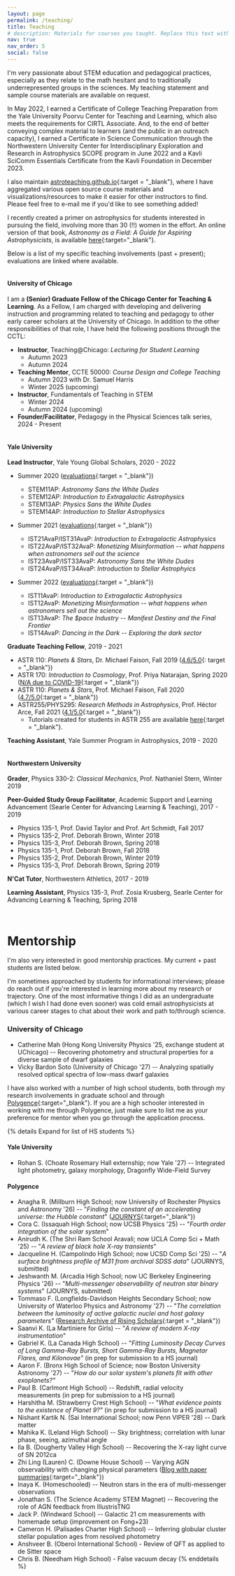 ```yaml
---
layout: page
permalink: /teaching/
title: Teaching
# description: Materials for courses you taught. Replace this text with your description.
nav: true
nav_order: 5
social: false
---
```


<!-- # Teaching and Mentorship

## Teaching -->

I'm very passionate about STEM education and pedagogical practices, especially as they relate to the math hesitant and to traditionally underrepresented groups in the sciences. My teaching statement and sample course materials are available on request.

In May 2022, I earned a Certificate of College Teaching Preparation from the Yale University Poorvu Center for Teaching and Learning, which also meets the requirements for CIRTL Associate.  And, to the end of better conveying complex material to learners (and the public in an outreach capacity), I earned a Certificate in Science Communication through the Northwestern University Center for Interdisciplinary Exploration and Research in Astrophysics SCOPE program in June 2022 and a Kavli SciComm Essentials Certificate from the Kavli Foundation in December 2023.

I also maintain [astroteaching.github.io](https://astroteaching.github.io){:target = "_blank"}, where I have aggregated various open source course materials and visualizations/resources to make it easier for other instructors to find. Please feel free to e-mail me if you'd like to see something added!

I recently created a primer on astrophysics for students interested in pursuing the field, involving more than 30 (!!) women in the effort. An online version of that book, *Astronomy as a Field: A Guide for Aspiring Astrophysicists*, is available [here](https://arxiv.org/abs/2312.04041){:target="_blank"}.


Below is a list of my specific teaching involvements (past + present); evaluations are linked where available.

<hr style="height:1px; visibility:hidden;" />

#### University of Chicago

I am a **(Senior) Graduate Fellow of the Chicago Center for Teaching & Learning**. As a Fellow, I am charged with developing and delivering instruction and programming related to teaching and pedagogy to other early career scholars at the University of Chicago. In addition to the other responsibilities of that role, I have held the following positions through the CCTL:
- **Instructor**, Teaching@Chicago: *Lecturing for Student Learning*
	- Autumn 2023
	- Autumn 2024
- **Teaching Mentor**, CCTE 50000: *Course Design and College Teaching*
	- Autumn 2023 with Dr. Samuel Harris
	- Winter 2025 (upcoming)
- **Instructor**, Fundamentals of Teaching in STEM
	- Winter 2024
	- Autumn 2024 (upcoming)
- **Founder/Facilitator**, Pedagogy in the Physical Sciences talk series, 2024 - Present

<hr style="height:1px; visibility:hidden;" />

#### Yale University

**Lead Instructor**, Yale Young Global Scholars, 2020 - 2022
- Summer 2020 ([evaluations](/assets/evals/YYGS2020.pdf){:target = "_blank"})
	- STEM11AP: *Astronomy Sans the White Dudes*
	- STEM12AP: *Introduction to Extragalactic Astrophysics*
	- STEM13AP: *Physics Sans the White Dudes*
	- STEM14AP: *Introduction to Stellar Astrophysics*

- Summer 2021 ([evaluations](/assets/evals/YYGS2021.pdf){:target = "_blank"})
	- IST21AvaP/IST31AvaP: *Introduction to Extragalactic Astrophysics*
	- IST22AvaP/IST32AvaP: *Monetizing Misinformation -- what happens when astronomers sell out the science* 
	- IST23AvaP/IST33AvaP: *Astronomy Sans the White Dudes*
	- IST24AvaP/IST34AvaP: *Introduction to Stellar Astrophyics*

- Summer 2022 ([evaluations](/assets/evals/YYGS2022.pdf){:target = "_blank"})
	- IST11AvaP: *Introduction to Extragalactic Astrophysics*
	- IST12AvaP: *Monetizing Misinformation -- what happens when astronomers sell out the science*
	- IST13AvaP: *The $pace Industry -- Manifest Destiny and the Final Frontier*
	- IST14AvaP: *Dancing in the Dark -- Exploring the dark sector* 

**Graduate Teaching Fellow**, 2019 - 2021
- ASTR 110: *Planets & Stars*, Dr. Michael Faison, Fall 2019 ([4.6/5.0](/assets/evals/ASTR110_Fall2019.pdf){: target = "_blank"})
- ASTR 170: *Introduction to Cosmology*, Prof. Priya Natarajan, Spring 2020 ([N/A due to COVID-19](/assets/evals/ASTR170_Spring2020.pdf){:target = "_blank"})
- ASTR 110: *Planets & Stars*, Prof. Michael Faison, Fall 2020 ([4.7/5.0](/assets/evals/ASTR110_Fall2020.pdf){:target = "_blank"}) 
- ASTR255/PHYS295: *Research Methods in Astrophysics*, Prof. Héctor Arce, Fall 2021 ([4.1/5.0](/assets/evals/ASTR255_Fall2021.pdf){:target = "_blank"})
	- Tutorials created for students in ASTR 255 are available [here](https://github.com/avapolzin/ASTR255_Fall2021){:target = "_blank"}.

**Teaching Assistant**, Yale Summer Program in Astrophysics, 2019 - 2020

<hr style="height:1px; visibility:hidden;" />

#### Northwestern University

**Grader**, Physics 330-2: *Classical Mechanics*, Prof. Nathaniel Stern, Winter 2019

**Peer-Guided Study Group Facilitator**, Academic Support and Learning Advancement (Searle Center for Advancing Learning & Teaching), 2017 - 2019
- Physics 135-1, Prof. David Taylor and Prof. Art Schmidt, Fall 2017
- Physics 135-2, Prof. Deborah Brown, Winter 2018
- Physics 135-3, Prof. Deborah Brown, Spring 2018
- Physics 135-1, Prof. Deborah Brown, Fall 2018
- Physics 135-2, Prof. Deborah Brown, Winter 2019
- Physics 135-3, Prof. Deborah Brown, Spring 2019

**N'Cat Tutor**, Northwestern Athletics, 2017 - 2019 

**Learning Assistant**, Physics 135-3, Prof. Zosia Krusberg, Searle Center for Advancing Learning & Teaching, Spring 2018


<hr style="height:15px; visibility:hidden;" />

# Mentorship

I'm also very interested in good mentorship practices. My current + past students are listed below. 

I'm sometimes approached by students for informational interviews; please do reach out if you're interested in learning more about my research or trajectory. One of the most informative things I did as an undergraduate (which I wish I had done even sooner) was cold email astrophysicists at various career stages to chat about their work and path to/through science.

### University of Chicago
- Catherine Mah (Hong Kong University Physics '25, exchange student at UChicago) -- Recovering photometry and structural properties for a diverse sample of dwarf galaxies
- Vicky Bardon Soto (University of Chicago '27) -- Analyzing spatially resolved optical spectra of low-mass dwarf galaxies


I have also worked with a number of high school students, both through my research involvements in graduate school and through [Polygence](https://www.polygence.org){:target="_blank"}. If you are a high schooler interested in working with me through Polygence, just make sure to list me as your preference for mentor when you go through the application process.

{% details Expand for list of HS students %}
#### Yale University
- Rohan S. (Choate Rosemary Hall externship; now Yale '27) -- Integrated light photometry, galaxy morphology, Dragonfly Wide-Field Survey
<!-- - Jack P. (Windward School) --  -->


#### Polygence
- Anagha R. (Millburn High School; now University of Rochester Physics and Astronomy '26) -- "*Finding the constant of an accelerating universe: the Hubble constant*" ([JOURNYS](https://issuu.com/journys7/docs/journys_12.2/4){:target="_blank"})
- Cora C. (Issaquah High School; now UCSB Physics '25) -- "*Fourth order integration of the solar system*"
- Anirudh K. (The Shri Ram School Aravali; now UCLA Comp Sci + Math '25) -- "*A review of black hole X-ray transients*"
- Jacqueline H. (Campolindo High School; now UCSD Comp Sci '25) -- "*A surface brightness profile of M31 from archival SDSS data*" (JOURNYS, submitted)
- Jeshwanth M. (Arcadia High School; now UC Berkeley Engineering Physics '26) -- "*Multi-messenger observability of neutron star binary systems*" (JOURNYS, submitted)
- Tommaso F. (Longfields-Davidson Heights Secondary School; now University of Waterloo Physics and Astronomy '27) -- "*The correlation between the luminosity of active galactic nuclei and host galaxy parameters"* ([Research Archive of Rising Scholars](https://research-archive.org/index.php/rars/preprint/view/37){:target = "_blank"})
- Saanvi K. (La Martiniere for Girls) -- "*A review of modern X-ray instrumentation*"
- Gabriel K. (La Canada High School) -- "*Fitting Luminosity Decay Curves of Long Gamma-Ray Bursts, Short Gamma-Ray Bursts, Magnetar Flares, and Kilonovae"* (in prep for submission to a HS journal)
- Aaron F. (Bronx High School of Science; now Boston University Astronomy '27) -- "*How do our solar system's planets fit with other exoplanets?"*
- Paul B. (Carlmont High School) -- Redshift, radial velocity measurements (in prep for submission to a HS journal)
- Harshitha M. (Strawberry Crest High School) -- "*What evidence points to the existence of Planet 9?"* (in prep for submission to a HS journal)
- Nishant Kartik N. (Sai International School; now Penn VIPER '28) -- Dark matter
- Mahika K. (Leland High School) -- Sky brightness; correlation with lunar phase, seeing, azimuthal angle
- Ila B. (Dougherty Valley High School) -- Recovering the X-ray light curve of SN 2012ca
- Zhi Ling (Lauren) C. (Downe House School) -- Varying AGN observability with changing physical parameters ([Blog with paper summaries](https://learningaboutsmbh.github.io){:target="_blank"})
- Inaya K. (Homeschooled) -- Neutron stars in the era of multi-messenger observations
- Jonathan S. (The Science Academy STEM Magnet) -- Recovering the role of AGN feedback from IllustrisTNG
- Jack P. (Windward School) -- Galactic 21 cm measurements with homemade setup (improvement on Fong+23) 
- Cameron H. (Palisades Charter High School) -- Inferring globular cluster stellar population ages from resolved photometry
- Anshveer B. (Oberoi International School) - Review of QFT as applied to de Sitter space
- Chris B. (Needham High School) - False vacuum decay
{% enddetails %}